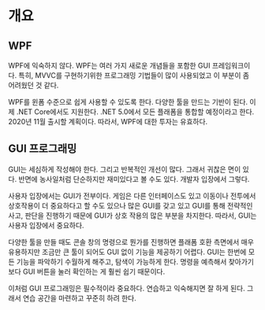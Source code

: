# 개요

## WPF 

WPF에 익숙하지 않다. WPF는 여러 가지 새로운 개념들을 포함한 GUI 프레임워크이다. 
특히, MVVC를 구현하기위한 프로그래밍 기법들이 많이 사용되었고 이 부분이 좀 어려웠던 것 같다. 

WPF를 윈폼 수준으로 쉽게 사용할 수 있도록 한다. 다양한 툴을 만드는 기반이 된다.
이제 .NET Core에서도 지원한다. .NET 5.0에서 모든 플래폼을 통합할 예정이라고 한다. 
2020년 11월 출시할 계획이다. 따라서, WPF에 대한 투자는 유효하다. 


## GUI 프로그래밍 

GUI는 세심하게 작성해야 한다. 그리고 반복적인 개선이 많다. 그래서 귀찮은 면이 있다. 
반면에 농사일처럼 단순하지만 재미있다고 볼 수도 있다. 개발자 입장에서 그렇다. 

사용자 입장에서는 GUI가 전부이다. 게임은 다른 인터페이스도 있고 이동이나 
전투에서 상호작용이 더 중요하다고 할 수도 있으나 많은 GUI를 갖고 있고 
GUI를 통해 전략적인 사고, 판단을 진행하기 때문에 GUI가 상호 작용의 많은 
부분을 차지한다. 따라서, GUI는 사용자 입장에서 중요하다. 

다양한 툴을 만들 때도 콘솔 창의 명령으로 뭔가를 진행하면 플래폼 호환 측면에서 
매우 유용하지만 조금만 큰 툴이 되어도 GUI 없이 기능을 제공하기 어렵다. 
GUI는 한번에 모든 기능을 파악하기 수월하게 해주고, 탐색이 가능하게 한다. 
명령을 예측해서 찾아가기 보다 GUI 버튼을 눌러 확인하는 게 훨씬 쉽기 때문이다. 

이처럼 GUI 프로그래밍은 필수적이라 중요하다. 연습하고 익숙해지면 잘 하게 된다. 
그래서 연습 공간을 마련하고 꾸준히 하려 한다. 

